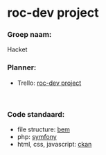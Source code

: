 # roc-dev project

### Groep naam:
Hacket


### Planner:
- Trello: [roc-dev project](https://trello.com/invite/b/jr9MKQZu/c60c5fdcd709f2eb7b0fdfcf2e414e0e/roc-dev-project)

<br>

### Code standaard:
- file structure:          [bem](https://en.bem.info/methodology/filestructure/)
- php:                     [symfony](https://symfony.com/doc/current/contributing/code/standards.html)
- html, css, javascript:   [ckan](https://docs.ckan.org/en/ckan-2.7.3/contributing/css.html) 
